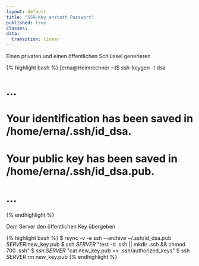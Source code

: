```yaml
---
layout: default
title: "SSH-Key anstatt Passwort"
published: true
classes:
data:
  transition: linear
---
```


Einen privaten und einen öffentlichen Schlüssel generieren

{% highlight bash %}
[erna@Heimrechner ~]$ ssh-keygen -t dsa
# ...
# Your identification has been saved in /home/erna/.ssh/id_dsa.
# Your public key has been saved in /home/erna/.ssh/id_dsa.pub.
# ...
{% endhighlight %}

<div markdown="1" class="fragment">
Dem Server den öffentlichen Key übergeben

{% highlight bash %}
$ rsync -v -e ssh --archive ~/.ssh/id_dsa.pub _SERVER_:new_key.pub
$ ssh _SERVER_ "test -d .ssh || mkdir .ssh && chmod 700 .ssh"
$ ssh _SERVER_ "cat new_key.pub >> .ssh/authorized_keys"
$ ssh _SERVER_ rm new_key.pub
{% endhighlight %}
</div>

<aside class="notes">
</aside>

